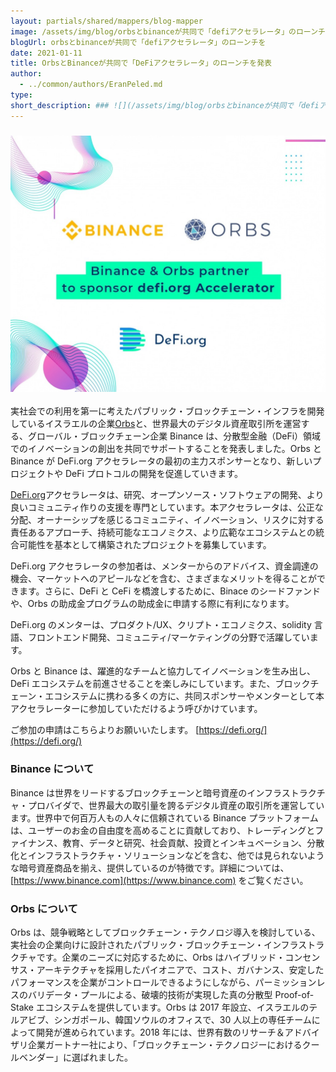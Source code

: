 ```yaml
---
layout: partials/shared/mappers/blog-mapper
image: /assets/img/blog/orbsとbinanceが共同で「defiアクセラレータ」のローンチを/bg.jpg
blogUrl: orbsとbinanceが共同で「defiアクセラレータ」のローンチを
date: 2021-01-11
title: OrbsとBinanceが共同で「DeFiアクセラレータ」のローンチを発表
author:
  - ../common/authors/EranPeled.md
type:
short_description: ### ![](/assets/img/blog/orbsとbinanceが共同で「defiアクセラレータ」のローンチを/Untitled-4-1030x839.jpg)
---
```


### ![](/assets/img/blog/orbsとbinanceが共同で「defiアクセラレータ」のローンチを/Untitled-4-1030x839.jpg)

実社会での利用を第一に考えたパブリック・ブロックチェーン・インフラを開発しているイスラエルの企業[Orbs](https://www.orbs.com/jp/)と、世界最大のデジタル資産取引所を運営する、グローバル・ブロックチェーン企業 Binance は、分散型金融（DeFi）領域でのイノベーションの創出を共同でサポートすることを発表しました。Orbs と Binance が DeFi.org アクセラレータの最初の主力スポンサーとなり、新しいプロジェクトや DeFi プロトコルの開発を促進していきます。

[DeFi.org](https://www.defi.org/)アクセラレータは、研究、オープンソース・ソフトウェアの開発、より良いコミュニティ作りの支援を専門としています。本アクセラレータは、公正な分配、オーナーシップを感じるコミュニティ、イノベーション、リスクに対する責任あるアプローチ、持続可能なエコノミクス、より広範なエコシステムとの統合可能性を基本として構築されたプロジェクトを募集しています。

DeFi.org アクセラレータの参加者は、メンターからのアドバイス、資金調達の機会、マーケットへのアピールなどを含む、さまざまなメリットを得ることができます。さらに、DeFi と CeFi を橋渡しするために、Binace のシードファンドや、Orbs の助成金プログラムの助成金に申請する際に有利になります。

DeFi.org のメンターは、プロダクト/UX、クリプト・エコノミクス、solidity 言語、フロントエンド開発、コミュニティ/マーケティングの分野で活躍しています。

Orbs と Binance は、躍進的なチームと協力してイノベーションを生み出し、DeFi エコシステムを前進させることを楽しみにしています。また、ブロックチェーン・エコシステムに携わる多くの方に、共同スポンサーやメンターとして本アクセラレーターに参加していただけるよう呼びかけています。

ご参加の申請はこちらよりお願いいたします。 [https://defi.org/](https://defi.org/)

### **Binance について**

Binance は世界をリードするブロックチェーンと暗号資産のインフラストラクチャ・プロバイダで、世界最大の取引量を誇るデジタル資産の取引所を運営しています。世界中で何百万人もの人々に信頼されている Binance プラットフォームは、ユーザーのお金の自由度を高めることに貢献しており、トレーディングとファイナンス、教育、データと研究、社会貢献、投資とインキュベーション、分散化とインフラストラクチャ・ソリューションなどを含む、他では見られないような暗号資産商品を揃え、提供しているのが特徴です。詳細については、[https://www.binance.com](https://www.binance.com) をご覧ください。

### **Orbs について**

Orbs は、競争戦略としてブロックチェーン・テクノロジ導入を検討している、実社会の企業向けに設計されたパブリック・ブロックチェーン・インフラストラクチャです。企業のニーズに対応するために、Orbs はハイブリッド・コンセンサス・アーキテクチャを採用したパイオニアで、コスト、ガバナンス、安定したパフォーマンスを企業がコントロールできるようにしながら、パーミッションレスのバリデータ・プールによる、破壊的技術が実現した真の分散型 Proof-of-Stake エコシステムを提供しています。Orbs は 2017 年設立、イスラエルのテルアビブ、シンガポール、韓国ソウルのオフィスで、30 人以上の専任チームによって開発が進められています。2018 年には、世界有数のリサーチ＆アドバイザリ企業ガートナー社により、「ブロックチェーン・テクノロジーにおけるクールベンダー」に選ばれました。
